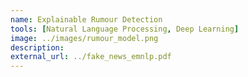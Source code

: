 ```yaml
---
name: Explainable Rumour Detection
tools: [Natural Language Processing, Deep Learning]
image: ../images/rumour_model.png
description:
external_url: ../fake_news_emnlp.pdf
---
```

